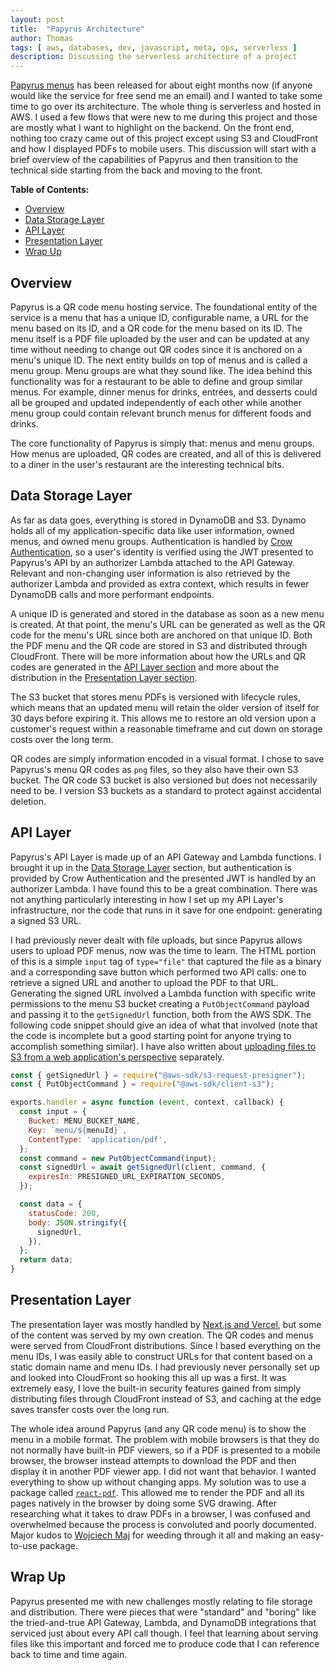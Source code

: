 ```yaml
---
layout: post
title:  "Papyrus Architecture"
author: Thomas
tags: [ aws, databases, dev, javascript, meta, ops, serverless ]
description: Discussing the serverless architecture of a project
---
```


[Papyrus menus](https://papyrus.thomasstep.com/) has been released for about eight months now (if anyone would like the service for free send me an email) and I wanted to take some time to go over its architecture. The whole thing is serverless and hosted in AWS. I used a few flows that were new to me during this project and those are mostly what I want to highlight on the backend. On the front end, nothing too crazy came out of this project except using S3 and CloudFront and how I displayed PDFs to mobile users. This discussion will start with a brief overview of the capabilities of Papyrus and then transition to the technical side starting from the back and moving to the front.

**Table of Contents:**
- [Overview](#overview)
- [Data Storage Layer](#data-storage-layer)
- [API Layer](#api-layer)
- [Presentation Layer](#presentation-layer)
- [Wrap Up](#wrap-up)

## Overview

Papyrus is a QR code menu hosting service. The foundational entity of the service is a menu that has a unique ID, configurable name, a URL for the menu based on its ID, and a QR code for the menu based on its ID. The menu itself is a PDF file uploaded by the user and can be updated at any time without needing to change out QR codes since it is anchored on a menu's unique ID. The next entity builds on top of menus and is called a menu group. Menu groups are what they sound like. The idea behind this functionality was for a restaurant to be able to define and group similar menus. For example, dinner menus for drinks, entrées, and desserts could all be grouped and updated independently of each other while another menu group could contain relevant brunch menus for different foods and drinks.

The core functionality of Papyrus is simply that: menus and menu groups. How menus are uploaded, QR codes are created, and all of this is delivered to a diner in the user's restaurant are the interesting technical bits.

## Data Storage Layer

As far as data goes, everything is stored in DynamoDB and S3. Dynamo holds all of my application-specific data like user information, owned menus, and owned menu groups. Authentication is handled by [Crow Authentication](https://crowauth.thomasstep.com/), so a user's identity is verified using the JWT presented to Papyrus's API by an authorizer Lambda attached to the API Gateway. Relevant and non-changing user information is also retrieved by the authorizer Lambda and provided as extra context, which results in fewer DynamoDB calls and more performant endpoints.

A unique ID is generated and stored in the database as soon as a new menu is created. At that point, the menu's URL can be generated as well as the QR code for the menu's URL since both are anchored on that unique ID. Both the PDF menu and the QR code are stored in S3 and distributed through CloudFront. There will be more information about how the URLs and QR codes are generated in the [API Layer section](#api-layer) and more about the distribution in the [Presentation Layer section](#presentation-layer).

The S3 bucket that stores menu PDFs is versioned with lifecycle rules, which means that an updated menu will retain the older version of itself for 30 days before expiring it. This allows me to restore an old version upon a customer's request within a reasonable timeframe and cut down on storage costs over the long term.

QR codes are simply information encoded in a visual format. I chose to save Papyrus's menu QR codes as `png` files, so they also have their own S3 bucket. The QR code S3 bucket is also versioned but does not necessarily need to be. I version S3 buckets as a standard to protect against accidental deletion.

## API Layer

Papyrus's API Layer is made up of an API Gateway and Lambda functions. I brought it up in the [Data Storage Layer](#data-storage-layer) section, but authentication is provided by Crow Authentication and the presented JWT is handled by an authorizer Lambda. I have found this to be a great combination. There was not anything particularly interesting in how I set up my API Layer's infrastructure, nor the code that runs in it save for one endpoint: generating a signed S3 URL.

I had previously never dealt with file uploads, but since Papyrus allows users to upload PDF menus, now was the time to learn. The HTML portion of this is a simple `input` tag of `type="file"` that captured the file as a binary and a corresponding save button which performed two API calls: one to retrieve a signed URL and another to upload the PDF to that URL. Generating the signed URL involved a Lambda function with specific write permissions to the menu S3 bucket creating a `PutObjectCommand` payload and passing it to the `getSignedUrl` function, both from the AWS SDK. The following code snippet should give an idea of what that involved (note that the code is incomplete but a good starting point for anyone trying to accomplish something similar). I have also written about [uploading files to S3 from a web application's perspective](/blog/uploading-files-in-a-web-application-with-aws-s3) separately.

```javascript
const { getSignedUrl } = require("@aws-sdk/s3-request-presigner");
const { PutObjectCommand } = require("@aws-sdk/client-s3");

exports.handler = async function (event, context, callback) {
  const input = {
    Bucket: MENU_BUCKET_NAME,
    Key: `menu/${menuId}`,
    ContentType: 'application/pdf',
  };
  const command = new PutObjectCommand(input);
  const signedUrl = await getSignedUrl(client, command, {
    expiresIn: PRESIGNED_URL_EXPIRATION_SECONDS,
  });

  const data = {
    statusCode: 200,
    body: JSON.stringify({
      signedUrl,
    }),
  };
  return data;
}
```

## Presentation Layer

The presentation layer was mostly handled by [Next.js and Vercel](/blog/my-introduction-to-nextjs-and-vercel), but some of the content was served by my own creation. The QR codes and menus were served from CloudFront distributions. Since I based everything on the menu IDs, I was easily able to construct URLs for that content based on a static domain name and menu IDs. I had previously never personally set up and looked into CloudFront so hooking this all up was a first. It was extremely easy, I love the built-in security features gained from simply distributing files through CloudFront instead of S3, and caching at the edge saves transfer costs over the long run.

The whole idea around Papyrus (and any QR code menu) is to show the menu in a mobile format. The problem with mobile browsers is that they do not normally have built-in PDF viewers, so if a PDF is presented to a mobile browser, the browser instead attempts to download the PDF and then display it in another PDF viewer app. I did not want that behavior. I wanted everything to show up without changing apps. My solution was to use a package called [`react-pdf`](https://react-pdf.org/). This allowed me to render the PDF and all its pages natively in the browser by doing some SVG drawing. After researching what it takes to draw PDFs in a browser, I was confused and overwhelmed because the process is convoluted and poorly documented. Major kudos to [Wojciech Maj](https://github.com/wojtekmaj) for weeding through it all and making an easy-to-use package.

## Wrap Up

Papyrus presented me with new challenges mostly relating to file storage and distribution. There were pieces that were "standard" and "boring" like the tried-and-true API Gateway, Lambda, and DynamoDB integrations that serviced just about every API call though. I feel that learning about serving files like this important and forced me to produce code that I can reference back to time and time again.